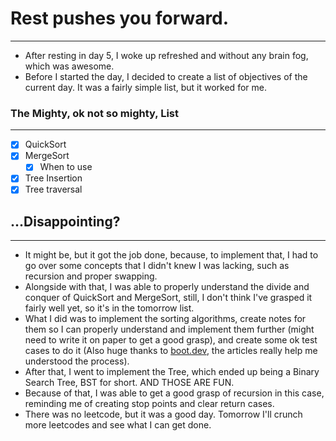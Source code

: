 # Rest pushes you forward.
***
- After resting in day 5, I woke up refreshed and without any brain fog, which was awesome.
- Before I started the day, I decided to create a list of objectives of the current day. It was a fairly simple list, but it worked for me.
### The Mighty, ok not so mighty, List
***
- [x] QuickSort
- [x] MergeSort
    - [x] When to use
- [x] Tree Insertion
- [x] Tree traversal
## ...Disappointing?
***
- It might be, but it got the job done, because, to implement that, I had to go over some concepts that I didn't knew I was lacking, such as recursion and proper swapping.
- Alongside with that, I was able to properly understand the divide and conquer of QuickSort and MergeSort, still, I don't think I've grasped it fairly well yet, so it's in the tomorrow list.
- What I did was to implement the sorting algorithms, create notes for them so I can properly understand and implement them further (might need to write it on paper to get a good grasp), and create some ok test cases to do it (Also huge thanks to [boot.dev](boot.dev), the articles really help me understood the process).
- After that, I went to implement the Tree, which ended up being a Binary Search Tree, BST for short. AND THOSE ARE FUN.
- Because of that, I was able to get a good grasp of recursion in this case, reminding me of creating stop points and clear return cases.
- There was no leetcode, but it was a good day. Tomorrow I'll crunch more leetcodes and see what I can get done.
